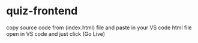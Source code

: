 ﻿# quiz-frontend
copy source code from (index.html) file and paste in your VS code html file 
 open in VS code and just click (Go Live)

